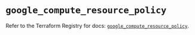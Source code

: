 # `google_compute_resource_policy`

Refer to the Terraform Registry for docs: [`google_compute_resource_policy`](https://registry.terraform.io/providers/hashicorp/google/5.45.2/docs/resources/compute_resource_policy).
